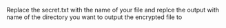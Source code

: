 Replace the secret.txt with  the name of your file and replce the output with name of the directory you want to output the encrypted file to
